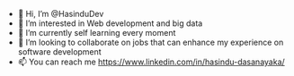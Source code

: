 - 👋 Hi, I’m @HasinduDev
- 👀 I’m interested in Web development and big data
- 🌱 I’m currently self learning every moment
- 💞️ I’m looking to collaborate on jobs that can enhance my experience on software development
- 📫 You can reach me https://www.linkedin.com/in/hasindu-dasanayaka/

<!---
HasinduDev/HasinduDev is a ✨ special ✨ repository because its `README.md` (this file) appears on your GitHub profile.
You can click the Preview link to take a look at your changes.
--->
